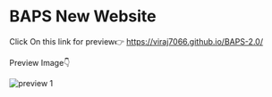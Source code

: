 # BAPS New Website
Click On this link for preview👉
https://viraj7066.github.io/BAPS-2.0/




Preview Image👇

![preview 1](https://user-images.githubusercontent.com/123192491/227803248-baf85ff9-f395-48f9-a8a6-c0d52dd4e0f0.png)

